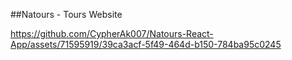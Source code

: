 ##Natours - Tours Website

https://github.com/CypherAk007/Natours-React-App/assets/71595919/39ca3acf-5f49-464d-b150-784ba95c0245

